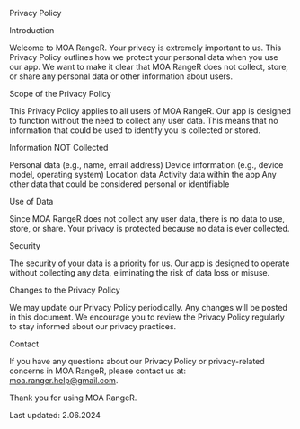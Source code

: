 Privacy Policy

Introduction

Welcome to MOA RangeR. Your privacy is extremely important to us. This Privacy Policy outlines how we protect your personal data when you use our app. We want to make it clear that MOA RangeR does not collect, store, or share any personal data or other information about users.

Scope of the Privacy Policy

This Privacy Policy applies to all users of MOA RangeR. Our app is designed to function without the need to collect any user data. This means that no information that could be used to identify you is collected or stored.

Information NOT Collected

Personal data (e.g., name, email address)
Device information (e.g., device model, operating system)
Location data
Activity data within the app
Any other data that could be considered personal or identifiable

Use of Data

Since MOA RangeR does not collect any user data, there is no data to use, store, or share. Your privacy is protected because no data is ever collected.

Security

The security of your data is a priority for us. Our app is designed to operate without collecting any data, eliminating the risk of data loss or misuse.

Changes to the Privacy Policy

We may update our Privacy Policy periodically. Any changes will be posted in this document. We encourage you to review the Privacy Policy regularly to stay informed about our privacy practices.

Contact

If you have any questions about our Privacy Policy or privacy-related concerns in MOA RangeR, please contact us at: moa.ranger.help@gmail.com.

Thank you for using MOA RangeR.

Last updated: 2.06.2024
